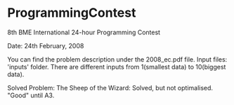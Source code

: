 # ProgrammingContest

8th BME International 24-hour Programming Contest

Date: 24th February, 2008

You can find the problem description under the 2008_ec.pdf file.
Input files: 'inputs' folder. There are different inputs from 1(smallest data) to 10(biggest data).

Solved Problem:
  The Sheep of the Wizard: Solved, but not optimalised. "Good" until A3.
